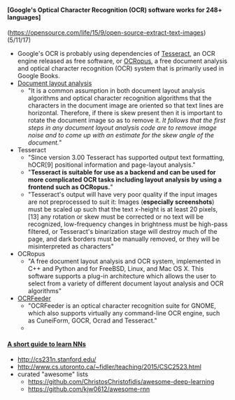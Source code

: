 #### [Google's Optical Character Recognition (OCR) software works for 248+ languages]
(https://opensource.com/life/15/9/open-source-extract-text-images) (5/11/17)
* Google's OCR is probably using dependencies of [Tesseract](https://en.wikipedia.org/wiki/Tesseract_(software)), an OCR engine released as free software, or [OCRopus](https://en.wikipedia.org/wiki/OCRopus), a free document analysis and optical character recognition (OCR) system that is primarily used in Google Books.
* [Document layout analysis](https://en.wikipedia.org/wiki/Document_layout_analysis)
  * "It is a common assumption in both document layout analysis algorithms and optical character recognition algorithms that the characters in the document image are oriented so that text lines are horizontal. Therefore, if there is skew present then it is important to rotate the document image so as to remove it.  *It follows that the first steps in any document layout analysis code are to remove image noise and to come up with an estimate for the skew angle of the document.*"
* Tesseract
  * "Since version 3.00 Tesseract has supported output text formatting, hOCR[9] positional information and page-layout analysis."
  * "**Tesseract is suitable for use as a backend and can be used for more complicated OCR tasks including layout analysis by using a frontend such as OCRopus.**"
  * "Tesseract's output will have very poor quality if the input images are not preprocessed to suit it: Images (**especially screenshots**) must be scaled up such that the text x-height is at least 20 pixels,[13] any rotation or skew must be corrected or no text will be recognized, low-frequency changes in brightness must be high-pass filtered, or Tesseract's binarization stage will destroy much of the page, and dark borders must be manually removed, or they will be misinterpreted as characters"
* OCRopus
  * "A free document layout analysis and OCR system, implemented in C++ and Python and for FreeBSD, Linux, and Mac OS X. This software supports a plug-in architecture which allows the user to select from a variety of different document layout analysis and OCR algorithms"
* [OCRFeeder](https://en.wikipedia.org/wiki/OCRFeeder)
  * "OCRFeeder is an optical character recognition suite for GNOME, which also supports virtually any command-line OCR engine, such as CuneiForm, GOCR, Ocrad and Tesseract."
  * 

#### [A short guide to learn NNs](https://chatbotslife.com/a-short-guide-to-learn-neural-networks-and-get-famous-and-rich-then-bf7da3cba76f#.bsa5v9ekx)
* http://cs231n.stanford.edu/
* http://www.cs.utoronto.ca/~fidler/teaching/2015/CSC2523.html
* curated "awesome" lists
  * https://github.com/ChristosChristofidis/awesome-deep-learning
  * https://github.com/kjw0612/awesome-rnn

